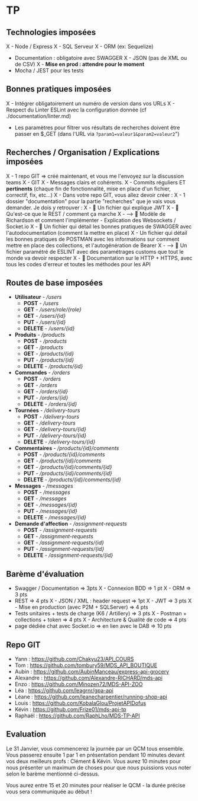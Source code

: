 # TP

## Technologies imposées 
X - Node / Express
X - SQL Serveur
X - ORM (ex: Sequelize)
- Documentation : obligatoire avec SWAGGER
X - JSON (pas de XML ou de CSV)
X - **Mise en prod : attendre pour le moment**
- Mocha / JEST pour les tests

## Bonnes pratiques imposées 
X - Intégrer obligatoirement un numéro de version dans vos URLs
X - Respect du Linter ESLint avec la configuration donnée (cf ./documentation/linter.md)
- Les paramètres pour filtrer vos résultats de recherches doivent être passer en $_GET (dans l'URL via ```?param1=valeur1&param2=valeur2```")

## Recherches / Organisation / Explications imposées
X - 1 repo GIT => créé maintenant, et vous me l'envoyez sur la discussion teams
X - GIT
X     - Messages clairs et cohérents. 
X     - Commits réguliers ET **pertinents** (chaque fin de fonctionnalité, mise en place d'un fichier, correctif, fix, etc...)
X - Dans votre repo GIT, vous allez devoir créer : 
X     - 1 dossier "documentation" pour la partie "recherches" que je vais vous demander. Je dois y retrouver : 
X         - 💩 Un fichier qui explique JWT
X         - 💩 Qu'est-ce que le REST / comment ça marche
X         - --> 💩 Modèle de Richardson et comment l'implémenter
        - Explication des Websockets / Socket.io
X         - 💩 Un fichier qui détail les bonnes pratiques de SWAGGER avec l'autodocumentation (comment la mettre en place)
X         - Un fichier qui détail les bonnes pratiques de POSTMAN avec les informations sur comment mettre en place des collections, et l'autogénération de Bearer
X         - --> 💩 Un fichier paramétré de ESLINT avec des paramétrages customs que tout le monde va devoir respecter
X        - 💩 Documentation sur le HTTP + HTTPS, avec tous les codes d'erreur et toutes les méthodes pour les API

## Routes de base imposées

- **Utilisateur** - _/users_
    - **POST** - _/users_
    - **GET** - _/users/role/{role}_
    - **GET** - _/users/{id}_
    - **PUT** - _/users/{id}_
    - **DELETE** - _/users/{id}_
- **Produits** - _/products_
    - **POST** - _/products_
    - **GET** - _/products_
    - **GET** - _/products/{id}_
    - **PUT** - _/products/{id}_
    - **DELETE** - _/products/{id}_
- **Commandes** - _/orders_
    - **POST** - _/orders_
    - **GET** - _/orders_
    - **GET** - _/orders/{id}_
    - **PUT** - _/orders/{id}_
    - **DELETE** - _/orders/{id}_
- **Tournées** - _/delivery-tours_
    - **POST** - _/delivery-tours_
    - **GET** - _/delivery-tours_
    - **GET** - _/delivery-tours/{id}_
    - **PUT** - _/delivery-tours/{id}_
    - **DELETE** - _/delivery-tours/{id}_
- **Commentaires** - _/products/{id}/comments_
    - **POST** - _/products/{id}/comments_
    - **GET** - _/products/{id}/comments_
    - **GET** - _/products/{id}/comments/{id}_
    - **PUT** - _/products/{id}/comments/{id}_
    - **DELETE** - _/products/{id}/comments/{id}_
- **Messages** - _/messages_
    - **POST** - _/messages_
    - **GET** - _/messages_
    - **GET** - _/messages/{id}_
    - **PUT** - _/messages/{id}_
    - **DELETE** - _/messages/{id}_
- **Demande d'affection** - _/assignment-requests_
    - **POST** - _/assignment-requests_
    - **GET** - _/assignment-requests_
    - **GET** - _/assignment-requests/{id}_
    - **PUT** - _/assignment-requests/{id}_
    - **DELETE** - _/assignment-requests/{id}_



## Barème d'évaluation

- Swagger / Documentation => 3pts
X - Connexion BDD => 1 pt
X - ORM => 3 pts
- REST => 4 pts
X - JSON / XML : header request => 1pt
X - JWT => 3 pts
X - Mise en production (avec P2M + SQLServer) => 4 pts
- Tests unitaires + tests de charge (K6 / Artillery) => 3 pts
X - Postman + collections + token => 4 pts
X - Architecture & Qualité de code => 4 pts
- page dédiée chat avec Socket.io => en lien avec le DAB => 10 pts

## Repo GIT

- Yann : https://github.com/Chakyu23/API_COURS
- Tom : https://github.com/tombury59/MDS_API_BOUTIQUE
- Aubin : https://github.com/AubinManceau/express-api-grocery
- Alexandre : https://github.com/Alexandre-RICHARD/mds-api
- Enzo : https://github.com/Minozen72/MDS-API-ZOO
- Léa : https://github.com/leagrnr/gpa-api
- Léane : https://github.com/leanecharpentier/running-shop-api
- Louis : https://github.com/KobalaGlou/ProjetAPIDofus
- Kévin : https://github.com/Frize01/mds-api-tp
- Raphaël : https://github.com/RaphLho/MDS-TP-API

## Evaluation

Le 31 Janvier, vous commencerez la journée par un QCM tous ensemble. Vous passerez ensuite 1 par 1 en présentation pendant 10 minutes devant vos deux meilleurs profs : Clément & Kévin. Vous aurez 10 minutes pour nous présenter un maximum de choses pour que nous puissions vous noter selon le barème mentionné ci-dessus.

Vous aurez entre 15 et 20 minutes pour réaliser le QCM - la durée précise vous sera communiquée au début !
